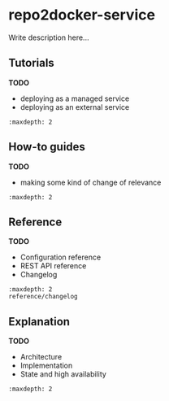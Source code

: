 # repo2docker-service

Write description here...

## Tutorials

**TODO**

- deploying as a managed service
- deploying as an external service

```{toctree}
:maxdepth: 2
```

## How-to guides

**TODO**

- making some kind of change of relevance

```{toctree}
:maxdepth: 2
```

## Reference

**TODO**

- Configuration reference
- REST API reference
- Changelog

```{toctree}
:maxdepth: 2
reference/changelog
```

## Explanation

**TODO**

- Architecture
- Implementation
- State and high availability

```{toctree}
:maxdepth: 2
```
